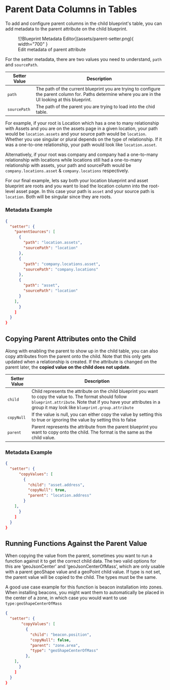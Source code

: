 # Parent Data Columns in Tables

To add and configure parent columns in the child blueprint's table, you can add metadata to the parent attribute on the child blueprint. 

<figure markdown>
![!Blueprint Metadata Editor](assets/parent-setter.png){ width="700" }
  <figcaption>Edit metadata of parent attribute</figcaption>
</figure>

For the setter metadata, there are two values you need to understand, `path` and  `sourcePath`.

| Setter Value | Description |
|-------|---------|
| `path` | The path of the current blueprint you are trying to configure the parent column for. Paths determine where you are in the UI looking at this blueprint. |
| `sourcePath` | The path of the parent you are trying to load into the chid table. |

For example, if your root is Location which has a one to many relationship with Assets and you are on the assets page in a given location, your path would be `location.assets` and your source path would be `location`. Whether you use singular or plural depends on the type of relationship. If it was a one-to-one relationship, your path would look like `location.asset`. 

Alternatively, if your root was company and company had a one-to-many relationship with locations while locations still had a one-to-many relationship with assets, your path and sourcePath would be `company.locations.asset`  &  `company.locations` respectively. 

For our final example, lets say both your location blueprint and asset blueprint are roots and you want to load the location column into the root-level asset page. In this case your path is  `asset` and your source path is `location`. Both will be singular since they are roots.

### Metadata Example

```json
{
  "setter": {
    "parentSources": [
      {
        "path": "location.assets",
        "sourcePath": "location"
      },
      {
        "path": "company.locations.asset",
        "sourcePath": "company.locations"
      },
      {
        "path": "asset",
        "sourcePath": "location"
      }
    ],
      }
    ]
  }
}
```


## Copying Parent Attributes onto the Child

Along with enabling the parent to show up in the child table, you can also copy attributes from the parent onto the child. Note that this only gets updated when a relationship is created. If the attribute is changed on the parent later, the **copied value on the child does not update**.

| Setter Value | Description |
|-------|---------|
| `child` | Child represents the attribute on the child blueprint you want to copy the value to. The format should follow `blueprint.attribute`. Note that if you have your attributes in a group it may look like `blueprint.group.attribute` |
| `copyNull` | If the value is null, you can either copy the value by setting this to true or ignoring the value by setting this to false |
| `parent` | Parent represents the attribute from the parent blueprint you want to copy onto the child. The format is the same as the child value.  |

### Metadata Example

```json
{
  "setter": {
      "copyValues": [
        {
          "child": "asset.address",
          "copyNull": true,
          "parent": "location.address"
        }
    ],
      }
    ]
  }
}
```

## Running Functions Against the Parent Value

When copying the value from the parent, sometimes you want to run a function against it to get the correct child data. The two valid options for this are ‘geoJsonCenter’ and ‘geoJsonCenterOfMass’, which are only usable with a parent geoShape value and a geoPoint child value. If type is not set, the parent value will be copied to the child. The types must be the same.

A good use case example for this function is beacon installation  into zones. When installing beacons, you might want them to automatically be placed in the center of a zone, in which case you would want to use `type:geoShapeCenterOfMass`


```json
{
  "setter": {
       "copyValues": [
         {
           "child": "beacon.position",
           "copyNull": false,
           "parent": "zone.area",
           "type": "geoShapeCenterOfMass"
         },
    ],
      }
    ]
  }
}
```
